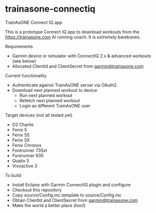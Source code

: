 # trainasone-connectiq
TrainAsONE Connect IQ app

This is a prototype Connect IQ app to download workouts from the
https://trainasone.com AI running coach. It is *extremely* barebones.

Requirements
- Garmin device or simulator with ConnectIQ 2.x & advanced workouts (see below)
- Allocated ClientId and ClientSecret from garmin@trainasone.com

Current functionality
- Authenticate against TrainAsONE server via OAuth2
- Download next planned workout to device
  - Run next planned workout
  - Refetch next planned workout
  - Login as different TrainAsONE user

Target devices (not all tested yet)
- D2 Charlie
- Fenix 5
- Fenix 5S
- Fenix 5X
- Fenix Chronos
- Forerunner 735xt
- Forerunner 935
- Quatix 5
- Vivoactive 3

To build
- Install Eclipse with Garmin ConnectIQ plugin and configure
- Checkout this repository
- Copy source/Config.mc.template to source/Config.mc
- Obtain ClientId and ClientSecret from garmin@trainasone.com
- Make the world a better place (hoo!)
